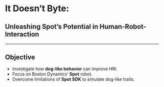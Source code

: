 # It Doesn’t Byte: 
## Unleashing Spot’s Potential in Human-Robot-Interaction
#### 
---
## Objective
- Investigate how **dog-like behavior** can improve HRI.
- Focus on Boston Dynamics’ **Spot** robot.
- Overcome limitations of **Spot SDK** to simulate dog-like traits.